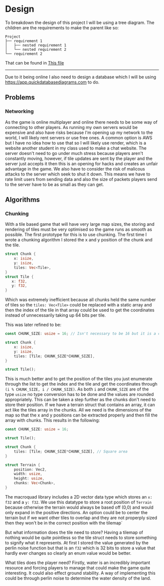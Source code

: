 # Design


To breakdown the design of this project I will be using a tree diagram. The children are the requirements to make the parent like so:


```
Project
├── requirement 1
│   ├── nested requirement 1
│   └── nested requirement 2
└── requirement 2
```

That can be found in [This file](RequirementTree.md)

---


Due to it being online I also need to design a database which I will be using https://app.quickdatabasediagrams.com to do.



## Problems

### Networking

As the game is online multiplayer and online there needs to be some way of connecting to other players. As running my own servers would be expensive and also have risks because I'm opening up my network to the world, I will likely rent servers or use free ones. A common option is AWS but I have no idea how to use that so I will likely use render, which is a website another student in my class used to make a chat website. The server doesn't need to go under much stress because players aren't constantly moving, however, if tile updates are sent by the player and the server just accepts it then this is an opening for hacks and creates an unfair advantage in the game. We also have to consider the risk of malicous attacks to the server which seek to shut it down. This means we have to rate limit users from sending data and also the size of packets players send to the server have to be as small as they can get.


## Algorithms

### Chunking

With a tile based game that will have very large map sizes, the storing and rendering of tiles must be very optimised so the game runs as smooth as possible. The first prototype for this is to use chunking. The first time I wrote a chunking algorithm I stored the x and y position of the chunk and the tile.

```rs
struct Chunk {
    x: isize,
    y: isize,
    tiles: Vec<Tile>,
}
struct Tile {
   x: f32,
   y: f32,
}
```

Which was extremely inefficient because all chunks held the same number of tiles so the `tiles: Vec<Tile>` could be replaced with a static array and then the index of the tile in that array could be used to get the coordinates instead of unnecessarily taking up 64 bits per tile.

This was later refined to be:

```rs 
const CHUNK_SIZE: usize = 16; // Isn't necessary to be 16 but it is a common size for chunks in games

struct Chunk {
    x: isize,
    y: isize,
    tiles: [Tile; CHUNK_SIZE*CHUNK_SIZE],
}

struct Tile();
```

This is much better and to get the position of the tiles you just enumerate through the list to get the index and the tile and get the coordinates through `(i % CHUNK_SIZE, i / CHUNK_SIZE)`. As both `i` and `CHUNK_SIZE` are of the type `usize` no type conversion has to be done and the values are rounded appropriately.
This can be taken a step further as the chunks don't need to store their position. If we have a terrain struct that contains an array, it can act like the tiles array in the chunks. All we need is the dimensions of the map so that the x and y positions can be extracted properly and then fill the array with chunks. This results in the following:

```rs
const CHUNK_SIZE: usize = 16;

struct Tile();

struct Chunk {
    tiles: [Tile; CHUNK_SIZE*CHUNK_SIZE], // Square area
}

struct Terrain {
    position: Vec2,
    width: usize,
    height: usize,
    chunks: Vec<Chunk>,
}
```

The macroquad library includes a 2D vector data type which stores an `x: f32` and a `y: f32`. We use this datatype to store a root position of `Terrain` because otherwise the terrain would always be based off (0,0) and would only expand in the positive directions. An option could be to center the terrain but if we want other tiles to overlap and they are not properply sized then they won't be in the correct position with the tilemap`


But what information does the tile need to store? Having a tilemap of nothing would be quite pointless so the tile struct needs to store something to signify what it represents. At first I stored the value generated by the perlin noise function but that is an `f32` which is 32 bits to store a value that hardly ever changes so clearly an enum value would be better.

What tiles does the player need? Firstly, water is an incredibly important resource and forcing players to manage that could make the game quite interesting. It could also effect ground stability. A way of implementing this could be through perlin noise to determine the water density of the land.

